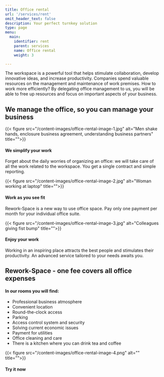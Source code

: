 ```yaml
---
title: Office rental
url: '/services/rent'
omit_header_text: false
description: Your perfect turnkey solution
type: page
menu:
  main:
    identifier: rent
    parent: services
    name: Office rental
    weight: 3

---
```


The workspace is a powerful tool that helps stimulate collaboration, develop innovative ideas, and increase productivity. 
Companies spend valuable resources on the management and maintenance of work premises. How to work more efficiently? 
By delegating office management to us, you will be able to free up resources and focus on important aspects of your 
business.


## We manage the office, so you can manage your business

{{< figure src="/content-images/office-rental-image-1.jpg" alt="Men shake hands, enclosure business agreement, understanding business partners" title="">}}

#### We simplify your work

Forget about the daily worries of organizing an office: we will take care of all the work related to the workspace. 
You get a single contract and simple reporting.

{{< figure src="/content-images/office-rental-image-2.jpg" alt="Woman working at laptop" title="">}}
#### Work as you see fit

Rework-Space is a new way to use office space. Pay only one payment per month for your individual office suite.

{{< figure src="/content-images/office-rental-image-3.jpg" alt="Colleagues giving fist bump" title="">}}

#### Enjoy your work

Working in an inspiring place attracts the best people and stimulates their productivity. 
An advanced service tailored to your needs awaits you.


## Rework-Space - one fee covers all office expenses

#### In our rooms you will find:

- Professional business atmosphere
- Convenient location
- Round-the-clock access
- Parking
- Access control system and security
- Solving current economic issues
- Payment for utilities
- Office cleaning and care
- There is a kitchen where you can drink tea and coffee

{{< figure src="/content-images/office-rental-image-4.png" alt="" title="">}}

#### Try it now
